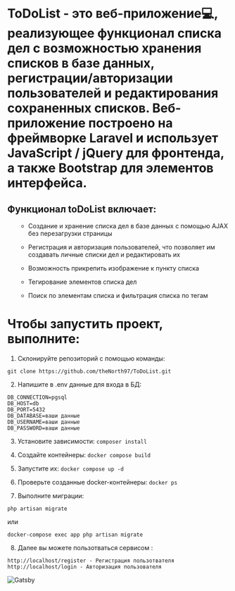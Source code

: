 # ToDoList - это веб-приложение💻, реализующее функционал списка дел с возможностью хранения списков в базе данных, регистрации/авторизации пользователей и редактирования сохраненных списков. Веб-приложение построено на фреймворке Laravel и использует JavaScript / jQuery для фронтенда, а также Bootstrap для элементов интерфейса.


<h2>Функционал toDoList включает:</h2>
<ul>

- Создание и хранение списка дел в базе данных с помощью AJAX без перезагрузки страницы

- Регистрация и авторизация пользователей, что позволяет им создавать личные списки дел и редактировать их

- Возможность прикрепить изображение к пункту списка

- Тегирование элементов списка дел

- Поиск по элементам списка и фильтрация списка по тегам

</ul>

# Чтобы запустить проект, выполните:

1. Склонируйте репозиторий с помощью команды: 
```
git clone https://github.com/theNorth97/ToDoList.git
 ```

2. Напишите в .env данные для входа в БД:
```
DB_CONNECTION=pgsql
DB_HOST=db
DB_PORT=5432
DB_DATABASE=ваши данные
DB_USERNAME=ваши данные
DB_PASSWORD=ваши данные
```

3. Установите зависимости:
```composer install```

4. Создайте контейнеры:
```docker compose build```

5. Запустите их:
```docker compose up -d```

6. Проверьте созданные docker-контейнеры:
```docker ps```

7. Выполните миграции:
```
php artisan migrate   
 ```
или
```
docker-compose exec app php artisan migrate
 ```

8. Далее вы можете пользотваться сервисом :

```
http://localhost/register - Регистрация пользотвателя
http://localhost/login - Авторизация пользователя 
```

<div>
  <img src="https://github.com/theNorth97/ToDoList/assets/124769513/63642c4e-2bd7-4d82-9260-5c95cce6c3fe" title="Gatsby"  alt="Gatsby" />&nbsp;
 </div>
